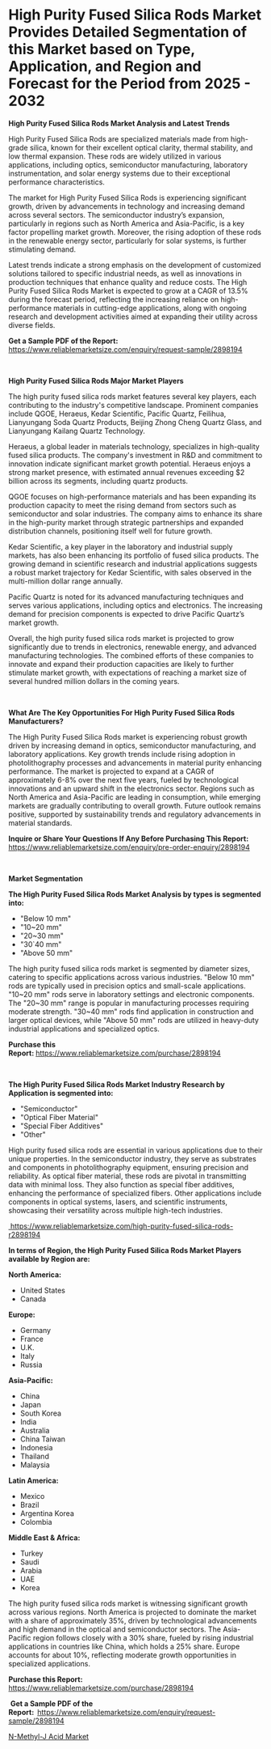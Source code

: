 <p><h1>High Purity Fused Silica Rods Market Provides Detailed Segmentation of this Market based on Type, Application, and Region and Forecast for the Period from 2025 - 2032</h1></p><p><strong>High Purity Fused Silica Rods Market Analysis and Latest Trends</strong></p>
<p><p>High Purity Fused Silica Rods are specialized materials made from high-grade silica, known for their excellent optical clarity, thermal stability, and low thermal expansion. These rods are widely utilized in various applications, including optics, semiconductor manufacturing, laboratory instrumentation, and solar energy systems due to their exceptional performance characteristics. </p><p>The market for High Purity Fused Silica Rods is experiencing significant growth, driven by advancements in technology and increasing demand across several sectors. The semiconductor industry’s expansion, particularly in regions such as North America and Asia-Pacific, is a key factor propelling market growth. Moreover, the rising adoption of these rods in the renewable energy sector, particularly for solar systems, is further stimulating demand. </p><p>Latest trends indicate a strong emphasis on the development of customized solutions tailored to specific industrial needs, as well as innovations in production techniques that enhance quality and reduce costs. The High Purity Fused Silica Rods Market is expected to grow at a CAGR of 13.5% during the forecast period, reflecting the increasing reliance on high-performance materials in cutting-edge applications, along with ongoing research and development activities aimed at expanding their utility across diverse fields.</p></p>
<p><strong>Get a Sample PDF of the Report:&nbsp;</strong> <a href="https://www.reliablemarketsize.com/enquiry/request-sample/2898194?utm_campaign=3126&utm_medium=2&utm_source=Github&utm_content=ia&utm_term=15032025&utm_id=high-purity-fused-silica-rods">https://www.reliablemarketsize.com/enquiry/request-sample/2898194</a></p>
<p>&nbsp;</p>
<p><strong>High Purity Fused Silica Rods Major Market Players</strong></p>
<p><p>The high purity fused silica rods market features several key players, each contributing to the industry's competitive landscape. Prominent companies include QGOE, Heraeus, Kedar Scientific, Pacific Quartz, Feilihua, Lianyungang Soda Quartz Products, Beijing Zhong Cheng Quartz Glass, and Lianyungang Kailang Quartz Technology.</p><p>Heraeus, a global leader in materials technology, specializes in high-quality fused silica products. The company's investment in R&D and commitment to innovation indicate significant market growth potential. Heraeus enjoys a strong market presence, with estimated annual revenues exceeding $2 billion across its segments, including quartz products.</p><p>QGOE focuses on high-performance materials and has been expanding its production capacity to meet the rising demand from sectors such as semiconductor and solar industries. The company aims to enhance its share in the high-purity market through strategic partnerships and expanded distribution channels, positioning itself well for future growth.</p><p>Kedar Scientific, a key player in the laboratory and industrial supply markets, has also been enhancing its portfolio of fused silica products. The growing demand in scientific research and industrial applications suggests a robust market trajectory for Kedar Scientific, with sales observed in the multi-million dollar range annually.</p><p>Pacific Quartz is noted for its advanced manufacturing techniques and serves various applications, including optics and electronics. The increasing demand for precision components is expected to drive Pacific Quartz’s market growth.</p><p>Overall, the high purity fused silica rods market is projected to grow significantly due to trends in electronics, renewable energy, and advanced manufacturing technologies. The combined efforts of these companies to innovate and expand their production capacities are likely to further stimulate market growth, with expectations of reaching a market size of several hundred million dollars in the coming years.</p></p>
<p>&nbsp;</p>
<p><strong>What Are The Key Opportunities For High Purity Fused Silica Rods Manufacturers?</strong></p>
<p><p>The High Purity Fused Silica Rods market is experiencing robust growth driven by increasing demand in optics, semiconductor manufacturing, and laboratory applications. Key growth trends include rising adoption in photolithography processes and advancements in material purity enhancing performance. The market is projected to expand at a CAGR of approximately 6-8% over the next five years, fueled by technological innovations and an upward shift in the electronics sector. Regions such as North America and Asia-Pacific are leading in consumption, while emerging markets are gradually contributing to overall growth. Future outlook remains positive, supported by sustainability trends and regulatory advancements in material standards.</p></p>
<p><strong>Inquire or Share Your Questions If Any Before Purchasing This Report:</strong> <a href="https://www.reliablemarketsize.com/enquiry/pre-order-enquiry/2898194?utm_campaign=3126&utm_medium=2&utm_source=Github&utm_content=ia&utm_term=15032025&utm_id=high-purity-fused-silica-rods">https://www.reliablemarketsize.com/enquiry/pre-order-enquiry/2898194</a></p>
<p>&nbsp;</p>
<p><strong>Market Segmentation</strong></p>
<p><strong>The High Purity Fused Silica Rods Market Analysis by types is segmented into:</strong></p>
<p><ul><li>"Below 10 mm"</li><li>"10~20 mm"</li><li>"20~30 mm"</li><li>"30`40 mm"</li><li>"Above 50 mm"</li></ul></p>
<p><p>The high purity fused silica rods market is segmented by diameter sizes, catering to specific applications across various industries. "Below 10 mm" rods are typically used in precision optics and small-scale applications. "10~20 mm" rods serve in laboratory settings and electronic components. The "20~30 mm" range is popular in manufacturing processes requiring moderate strength. "30~40 mm" rods find application in construction and larger optical devices, while "Above 50 mm" rods are utilized in heavy-duty industrial applications and specialized optics.</p></p>
<p><strong>Purchase this Report:&nbsp;</strong><a href="https://www.reliablemarketsize.com/purchase/2898194?utm_campaign=3126&utm_medium=2&utm_source=Github&utm_content=ia&utm_term=15032025&utm_id=high-purity-fused-silica-rods">https://www.reliablemarketsize.com/purchase/2898194</a></p>
<p>&nbsp;</p>
<p><strong>The High Purity Fused Silica Rods Market Industry Research by Application is segmented into:</strong></p>
<p><ul><li>"Semiconductor"</li><li>"Optical Fiber Material"</li><li>"Special Fiber Additives"</li><li>"Other"</li></ul></p>
<p><p>High purity fused silica rods are essential in various applications due to their unique properties. In the semiconductor industry, they serve as substrates and components in photolithography equipment, ensuring precision and reliability. As optical fiber material, these rods are pivotal in transmitting data with minimal loss. They also function as special fiber additives, enhancing the performance of specialized fibers. Other applications include components in optical systems, lasers, and scientific instruments, showcasing their versatility across multiple high-tech industries.</p></p>
<p><a href="https://www.reliablemarketsize.com/high-purity-fused-silica-rods-r2898194?utm_campaign=3126&utm_medium=2&utm_source=Github&utm_content=ia&utm_term=15032025&utm_id=high-purity-fused-silica-rods">&nbsp;https://www.reliablemarketsize.com/high-purity-fused-silica-rods-r2898194</a></p>
<p><strong>In terms of Region, the High Purity Fused Silica Rods Market Players available by Region are:</strong></p>
<p>
    <p> <strong> North America: </strong>
        <ul>
            <li>United States</li>
            <li>Canada</li>
        </ul>
        </p> 
    <p> <strong> Europe: </strong>
        <ul>
            <li>Germany</li>
            <li>France</li>
            <li>U.K.</li>
            <li>Italy</li>
            <li>Russia</li>
        </ul>
        </p> 
    <p> <strong> Asia-Pacific: </strong>
        <ul>
            <li>China</li>
            <li>Japan</li>
            <li>South Korea</li>
            <li>India</li>
            <li>Australia</li>
            <li>China Taiwan</li>
            <li>Indonesia</li>
            <li>Thailand</li>
            <li>Malaysia</li>
        </ul>
        </p> 
    <p> <strong> Latin America: </strong>
        <ul>
            <li>Mexico</li>
            <li>Brazil</li>
            <li>Argentina Korea</li>
            <li>Colombia</li>
        </ul>
        </p> 
    <p> <strong> Middle East & Africa: </strong>
        <ul>
            <li>Turkey</li>
            <li>Saudi</li>
            <li>Arabia</li>
            <li>UAE</li>
            <li>Korea</li>
        </ul>
    </p>
    </p>
<p><p>The high purity fused silica rods market is witnessing significant growth across various regions. North America is projected to dominate the market with a share of approximately 35%, driven by technological advancements and high demand in the optical and semiconductor sectors. The Asia-Pacific region follows closely with a 30% share, fueled by rising industrial applications in countries like China, which holds a 25% share. Europe accounts for about 10%, reflecting moderate growth opportunities in specialized applications.</p></p>
<p><strong>Purchase this Report: </strong><a href="https://www.reliablemarketsize.com/purchase/2898194?utm_campaign=3126&utm_medium=2&utm_source=Github&utm_content=ia&utm_term=15032025&utm_id=high-purity-fused-silica-rods">https://www.reliablemarketsize.com/purchase/2898194</a></p>
<p>&nbsp;<strong>Get a Sample PDF of the Report:&nbsp;&nbsp;</strong><a href="https://www.reliablemarketsize.com/enquiry/request-sample/2898194?utm_campaign=3126&utm_medium=2&utm_source=Github&utm_content=ia&utm_term=15032025&utm_id=high-purity-fused-silica-rods">https://www.reliablemarketsize.com/enquiry/request-sample/2898194</a></p>
<p><strong></strong></p>
<p><p><a href="https://github.com/chkrselia/Market-Research-Report-List-1/blob/main/n-methyl-j-acid-market.md?utm_campaign=3126&utm_medium=2&utm_source=Github&utm_content=ia&utm_term=15032025&utm_id=high-purity-fused-silica-rods">N-Methyl-J Acid Market</a></p></p>